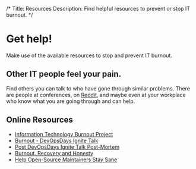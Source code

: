 /*
Title: Resources
Description: Find helpful resources to prevent or stop IT burnout.
*/

# Get help!
Make use of the available resources to stop and prevent IT burnout.

## Other IT people feel your pain.
Find others you can talk to who have gone through similar problems. There are
people at conferences, on <a href=
"http://www.reddit.com/r/sysadmin/search?q=burnout&sort=top&restrict_sr=on"
target="_blank">Reddit</a>, and maybe even at your workplace who know what you
are going through and can help.

## Online Resources
* [Information Technology Burnout Project](http://www.itburnout.org/)
* [Burnout - DevOpsDays Ignite Talk](http://vimeo.com/79378532)
* [Post DevOpsDays Ignite Talk Post-Mortem](http://www.mikepreston.org/2013/12/21/post-devopsdays-ignite-talk-post-mortem/)
* [Burnout, Recovery and Honesty](http://www.threedrunkensysadsonthe.net/2013/11/burnout-recovery-and-honesty/)
* [Help Open-Source Maintainers Stay Sane](https://github.com/isaacs/github/issues/167)
